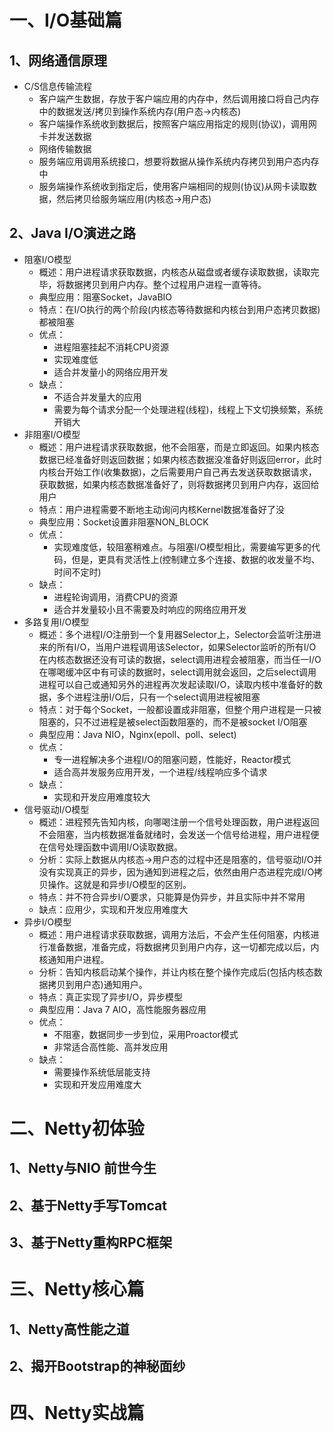 # 一、I/O基础篇

## 1、网络通信原理

- C/S信息传输流程
  - 客户端产生数据，存放于客户端应用的内存中，然后调用接口将自己内存中的数据发送/拷贝到操作系统内存(用户态->内核态)
  - 客户端操作系统收到数据后，按照客户端应用指定的规则(协议)，调用网卡并发送数据
  - 网络传输数据
  - 服务端应用调用系统接口，想要将数据从操作系统内存拷贝到用户态内存中
  - 服务端操作系统收到指定后，使用客户端相同的规则(协议)从网卡读取数据，然后拷贝给服务端应用(内核态->用户态)



## 2、Java I/O演进之路

- 阻塞I/O模型
  - 概述：用户进程请求获取数据，内核态从磁盘或者缓存读取数据，读取完毕，将数据拷贝到用户内存。整个过程用户进程一直等待。
  - 典型应用：阻塞Socket，JavaBIO
  - 特点：在I/O执行的两个阶段(内核态等待数据和内核台到用户态拷贝数据)都被阻塞
  - 优点：
    - 进程阻塞挂起不消耗CPU资源
    - 实现难度低
    - 适合并发量小的网络应用开发
  - 缺点：
    - 不适合并发量大的应用
    - 需要为每个请求分配一个处理进程(线程)，线程上下文切换频繁，系统开销大
- 非阻塞I/O模型
  - 概述：用户进程请求获取数据，他不会阻塞，而是立即返回。如果内核态数据已经准备好则返回数据；如果内核态数据没准备好则返回error，此时内核台开始工作(收集数据)，之后需要用户自己再去发送获取数据请求，获取数据，如果内核态数据准备好了，则将数据拷贝到用户内存，返回给用户
  - 特点：用户进程需要不断地主动询问内核Kernel数据准备好了没
  - 典型应用：Socket设置非阻塞NON_BLOCK
  - 优点：
    - 实现难度低，较阻塞稍难点。与阻塞I/O模型相比，需要编写更多的代码，但是，更具有灵活性上(控制建立多个连接、数据的收发量不均、时间不定时)
  - 缺点：
    - 进程轮询调用，消费CPU的资源
    - 适合并发量较小且不需要及时响应的网络应用开发
- 多路复用I/O模型
  - 概述：多个进程I/O注册到一个复用器Selector上，Selector会监听注册进来的所有I/O，当用户进程调用该Selector，如果Selector监听的所有I/O在内核态数据还没有可读的数据，select调用进程会被阻塞，而当任一I/O在哪喝缓冲区中有可读的数据时，select调用就会返回，之后select调用进程可以自己或通知另外的进程再次发起读取I/O，读取内核中准备好的数据，多个进程注册I/O后，只有一个select调用进程被阻塞
  - 特点：对于每个Socket，一般都设置成非阻塞，但整个用户进程是一只被阻塞的，只不过进程是被select函数阻塞的，而不是被socket I/O阻塞
  - 典型应用：Java NIO，Nginx(epoll、poll、select)
  - 优点：
    - 专一进程解决多个进程I/O的阻塞问题，性能好，Reactor模式
    - 适合高并发服务应用开发，一个进程/线程响应多个请求
  - 缺点：
    - 实现和开发应用难度较大
- 信号驱动I/O模型
  - 概述：进程预先告知内核，向哪喝注册一个信号处理函数，用户进程返回不会阻塞，当内核数据准备就绪时，会发送一个信号给进程，用户进程便在信号处理函数中调用I/O读取数据。
  - 分析：实际上数据从内核态->用户态的过程中还是阻塞的，信号驱动I/O并没有实现真正的异步，因为通知到进程之后，依然由用户态进程完成I/O拷贝操作。这就是和异步I/O模型的区别。
  - 特点：并不符合异步I/O要求，只能算是伪异步，并且实际中并不常用
  - 缺点：应用少，实现和开发应用难度大
- 异步I/O模型
  - 概述：用户进程请求获取数据，调用方法后，不会产生任何阻塞，内核进行准备数据，准备完成，将数据拷贝到用户内存，这一切都完成以后，内核通知用户进程。
  - 分析：告知内核启动某个操作，并让内核在整个操作完成后(包括内核态数据拷贝到用户态)通知用户。
  - 特点：真正实现了异步I/O，异步模型
  - 典型应用：Java 7 AIO，高性能服务器应用
  - 优点：
    - 不阻塞，数据同步一步到位，采用Proactor模式
    - 非常适合高性能、高并发应用
  - 缺点：
    - 需要操作系统低层能支持
    - 实现和开发应用难度大



# 二、Netty初体验

## 1、Netty与NIO 前世今生

## 2、基于Netty手写Tomcat

## 3、基于Netty重构RPC框架



# 三、Netty核心篇

## 1、Netty高性能之道

## 2、揭开Bootstrap的神秘面纱



# 四、Netty实战篇
